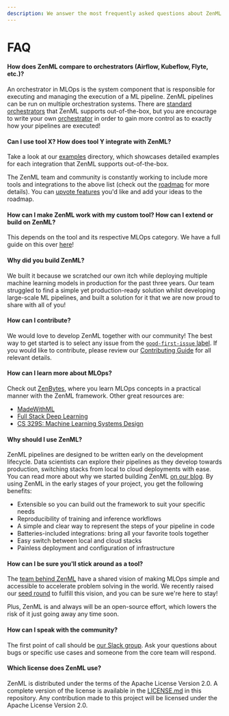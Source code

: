 ```yaml
---
description: We answer the most frequently asked questions about ZenML here.
---
```


# FAQ

#### How does ZenML compare to orchestrators (Airflow, Kubeflow, Flyte, etc.)?

An orchestrator in MLOps is the system component that is responsible for executing and managing the execution of a ML pipeline. ZenML pipelines can be run on multiple orchestration systems. There are [standard orchestrators](../extending-zenml/orchestrator.md) that ZenML supports out-of-the-box, but you are encourage to write your own [orchestrator](../extending-zenml/orchestrator.md) in order to gain more control as to exactly how your pipelines are executed!

#### Can I use tool X? How does tool Y integrate with ZenML?

Take a look at our [examples](https://github.com/zenml-io/zenml/tree/main/examples) directory, which showcases detailed examples for each integration that ZenML supports out-of-the-box.

The ZenML team and community is constantly working to include more tools and integrations to the above list (check out the [roadmap](https://zenml.io/roadmap) for more details). You can [upvote features](https://zenml.io/discussion) you'd like and add your ideas to the roadmap.

#### How can I make ZenML work with my custom tool? How can I extend or build on ZenML?

This depends on the tool and its respective MLOps category. We have a full guide on this over [here](../extending-zenml/)!

#### Why did you build ZenML?

We built it because we scratched our own itch while deploying multiple machine learning models in production for the past three years. Our team struggled to find a simple yet production-ready solution whilst developing large-scale ML pipelines, and built a solution for it that we are now proud to share with all of you!

#### How can I contribute?

We would love to develop ZenML together with our community! The best way to get
started is to select any issue from the [`good-first-issue`
label](https://github.com/zenml-io/zenml/labels/good%20first%20issue). If you
would like to contribute, please review our [Contributing
Guide](https://github.com/zenml-io/zenml/blob/main/CONTRIBUTING.md) for all relevant details.

#### How can I learn more about MLOps?

Check out [ZenBytes](https://github.com/zenml-io/zenbytes), where you learn MLOps concepts 
in a practical manner with the ZenML framework. Other great resources are:

* [MadeWithML](https://madewithml.com/)
* [Full Stack Deep Learning](https://fullstackdeeplearning.com/)
* [CS 329S: Machine Learning Systems Design](https://stanford-cs329s.github.io/)

#### Why should I use ZenML?

ZenML pipelines are designed to be written early on the development lifecycle. Data scientists can explore their pipelines as they develop towards production, switching stacks from local to cloud deployments with ease. You can read more about why we started building ZenML [on our blog](https://blog.zenml.io/). By using ZenML in the early stages of your project, you get the following benefits:

* Extensible so you can build out the framework to suit your specific needs
* Reproducibility of training and inference workflows
* A simple and clear way to represent the steps of your pipeline in code
* Batteries-included integrations: bring all your favorite tools together
* Easy switch between local and cloud stacks
* Painless deployment and configuration of infrastructure

#### How can I be sure you'll stick around as a tool?

The [team behind ZenML](https://zenml.io/team) have a shared vision of making MLOps simple and accessible to accelerate problem solving in the world. We recently raised our [seed round](https://venturebeat.com/2021/12/14/open-source-mlops-framework-zenml-raises-2-7m/) to fulfill this vision, and you can be sure we're here to stay!

Plus, ZenML is and always will be an open-source effort, which lowers the risk of it just going away any time soon.

#### How can I speak with the community?

The first point of call should be [our Slack group](https://zenml.io/slack-invite/).
Ask your questions about bugs or specific use cases and someone from the core
team will respond.

#### Which license does ZenML use?

ZenML is distributed under the terms of the Apache License Version 2.0. A
complete version of the license is available in the [LICENSE.md](https://github.com/zenml-io/zenml/blob/main/LICENSE) in this repository. Any contribution made to this project will be licensed under the Apache License Version 2.0.
